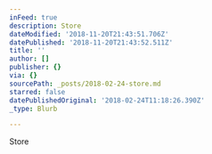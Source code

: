 ```yaml
---
inFeed: true
description: Store
dateModified: '2018-11-20T21:43:51.706Z'
datePublished: '2018-11-20T21:43:52.511Z'
title: ''
author: []
publisher: {}
via: {}
sourcePath: _posts/2018-02-24-store.md
starred: false
datePublishedOriginal: '2018-02-24T11:18:26.390Z'
_type: Blurb

---
```

Store